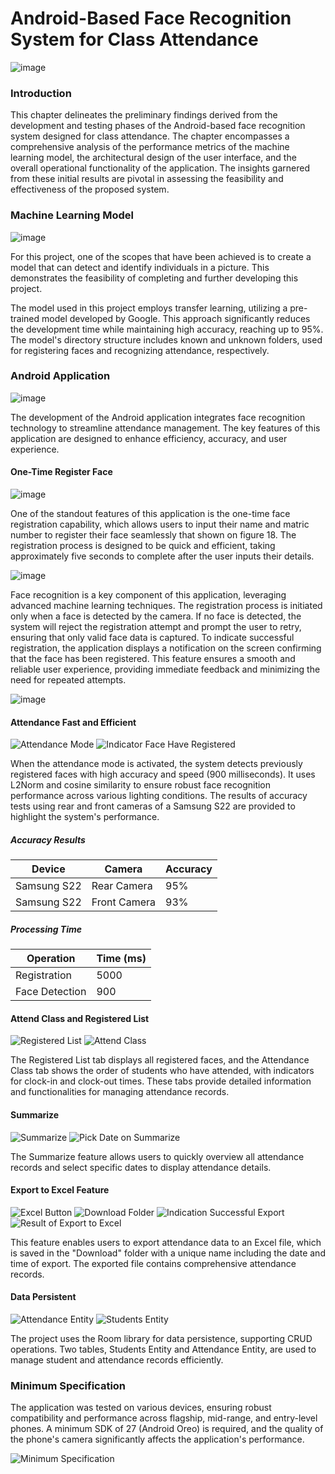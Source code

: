 # Android-Based Face Recognition System for Class Attendance

![image](https://github.com/RR21-crypto/FYP_FACE_RECOGNITION/assets/81364035/a177e642-6f4a-4e5c-a822-723546141d5b)


### Introduction

This chapter delineates the preliminary findings derived from the development and testing phases of the Android-based face recognition system designed for class attendance. The chapter encompasses a comprehensive analysis of the performance metrics of the machine learning model, the architectural design of the user interface, and the overall operational functionality of the application. The insights garnered from these initial results are pivotal in assessing the feasibility and effectiveness of the proposed system.

### Machine Learning Model

![image](https://github.com/RR21-crypto/FYP_FACE_RECOGNITION/assets/81364035/84a09014-0cf2-4f6c-ad47-2716484c1f1a)


For this project, one of the scopes that have been achieved is to create a model that can detect and identify individuals in a picture. This demonstrates the feasibility of completing and further developing this project.

The model used in this project employs transfer learning, utilizing a pre-trained model developed by Google. This approach significantly reduces the development time while maintaining high accuracy, reaching up to 95%. The model's directory structure includes known and unknown folders, used for registering faces and recognizing attendance, respectively.

### Android Application

![image](https://github.com/RR21-crypto/FYP_FACE_RECOGNITION/assets/81364035/2f8a4502-4a65-4b2f-9c6c-db4ed72072b0)

The development of the Android application integrates face recognition technology to streamline attendance management. The key features of this application are designed to enhance efficiency, accuracy, and user experience.

#### One-Time Register Face

![image](https://github.com/RR21-crypto/FYP_FACE_RECOGNITION/assets/81364035/e70b3c03-0fb4-41f4-954d-7d5432ed22ca)

One of the standout features of this application is the one-time face registration capability, which allows users to input their name and matric number to register their face seamlessly that shown on figure 18. The registration process is designed to be quick and efficient, taking approximately five seconds to complete after the user inputs their details.

![image](https://github.com/RR21-crypto/FYP_FACE_RECOGNITION/assets/81364035/86d8ca58-1389-4ce1-a5f5-cd716c421ec2)

Face recognition is a key component of this application, leveraging advanced machine learning techniques. The registration process is initiated only when a face is detected by the camera. If no face is detected, the system will reject the registration attempt and prompt the user to retry, ensuring that only valid face data is captured.
To indicate successful registration, the application displays a notification on the screen confirming that the face has been registered. This feature ensures a smooth and reliable user experience, providing immediate feedback and minimizing the need for repeated attempts.

![image](https://github.com/RR21-crypto/FYP_FACE_RECOGNITION/assets/81364035/7440a2a9-f7a3-4454-8a4c-f65f8d7f040c)



#### Attendance Fast and Efficient

![Attendance Mode](path/to/attendance_mode.png)
![Indicator Face Have Registered](path/to/indicator_face_have_registered.png)

When the attendance mode is activated, the system detects previously registered faces with high accuracy and speed (900 milliseconds). It uses L2Norm and cosine similarity to ensure robust face recognition performance across various lighting conditions. The results of accuracy tests using rear and front cameras of a Samsung S22 are provided to highlight the system's performance.

##### Accuracy Results

| Device           | Camera         | Accuracy   |
|------------------|----------------|------------|
| Samsung S22      | Rear Camera    | 95%        |
| Samsung S22      | Front Camera   | 93%        |

##### Processing Time

| Operation        | Time (ms)      |
|------------------|----------------|
| Registration     | 5000           |
| Face Detection   | 900            |

#### Attend Class and Registered List

![Registered List](path/to/registered_list.png)
![Attend Class](path/to/attend_class.png)

The Registered List tab displays all registered faces, and the Attendance Class tab shows the order of students who have attended, with indicators for clock-in and clock-out times. These tabs provide detailed information and functionalities for managing attendance records.

#### Summarize

![Summarize](path/to/summarize.png)
![Pick Date on Summarize](path/to/pick_date_on_summarize.png)

The Summarize feature allows users to quickly overview all attendance records and select specific dates to display attendance details.

#### Export to Excel Feature

![Excel Button](path/to/excel_button.png)
![Download Folder](path/to/download_folder.png)
![Indication Successful Export](path/to/indication_successful_export.png)
![Result of Export to Excel](path/to/result_of_export_to_excel.png)

This feature enables users to export attendance data to an Excel file, which is saved in the "Download" folder with a unique name including the date and time of export. The exported file contains comprehensive attendance records.

#### Data Persistent

![Attendance Entity](path/to/attendance_entity.png)
![Students Entity](path/to/students_entity.png)

The project uses the Room library for data persistence, supporting CRUD operations. Two tables, Students Entity and Attendance Entity, are used to manage student and attendance records efficiently.

### Minimum Specification

The application was tested on various devices, ensuring robust compatibility and performance across flagship, mid-range, and entry-level phones. A minimum SDK of 27 (Android Oreo) is required, and the quality of the phone's camera significantly affects the application's performance.

![Minimum Specification](path/to/minimum_specification.png)
